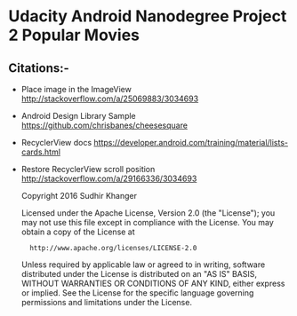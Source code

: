 # Udacity Android Nanodegree Project 2 Popular Movies

## Citations:-

* Place image in the ImageView
http://stackoverflow.com/a/25069883/3034693

* Android Design Library Sample
https://github.com/chrisbanes/cheesesquare

* RecyclerView docs
https://developer.android.com/training/material/lists-cards.html

* Restore RecyclerView scroll position
http://stackoverflow.com/a/29166336/3034693

    Copyright 2016 Sudhir Khanger
	
    Licensed under the Apache License, Version 2.0 (the "License");
   	you may not use this file except in compliance with the License.
    You may obtain a copy of the License at
 
		http://www.apache.org/licenses/LICENSE-2.0
 
	Unless required by applicable law or agreed to in writing, software
    distributed under the License is distributed on an "AS IS" BASIS,
    WITHOUT WARRANTIES OR CONDITIONS OF ANY KIND, either express or implied.
    See the License for the specific language governing permissions and
    limitations under the License.
    
